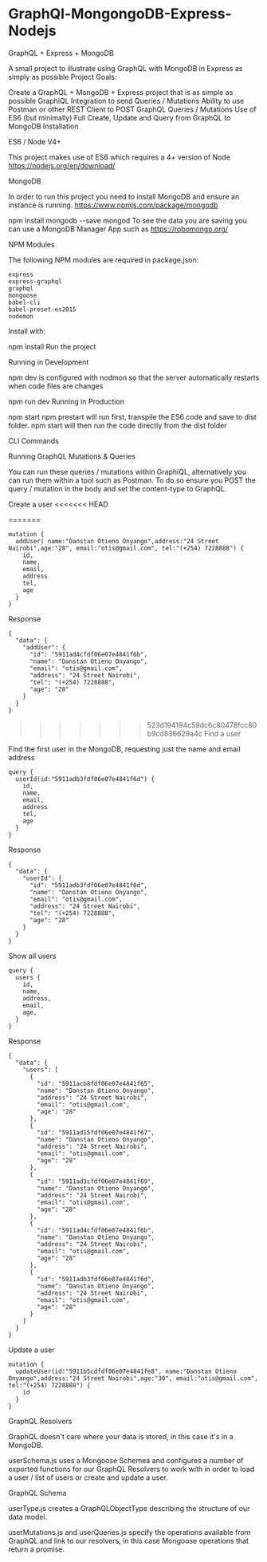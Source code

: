 # GraphQl-MongongoDB-Express-Nodejs
GraphQL + Express + MongoDB

A small project to illustrate using GraphQL with MongoDB in Express as simply as possible
Project Goals:

Create a GraphQL + MongoDB + Express project that is as simple as possible
GraphiQL Integration to send Queries / Mutations
Ability to use Postman or other REST Client to POST GraphQL Queries / Mutations
Use of ES6 (but minimally)
Full Create, Update and Query from GraphQL to MongoDB
Installation

ES6 / Node V4+

This project makes use of ES6 which requires a 4+ version of Node https://nodejs.org/en/download/

MongoDB

In order to run this project you need to install MongoDB and ensure an instance is running. https://www.npmjs.com/package/mongodb

npm install mongodb --save
mongod
To see the data you are saving you can use a MongoDB Manager App such as https://robomongo.org/

NPM Modules

The following NPM modules are required in package.json:
```
express
express-graphql
graphql
mongoose
babel-cli
babel-preset-es2015
nodemon
```
Install with:

npm install
Run the project

Running in Development

npm dev is configured with nodmon so that the server automatically restarts when code files are changes

npm run dev
Running in Production

npm start
npm prestart will run first, transpile the ES6 code and save to dist folder. npm start will then run the code directly from the dist folder

CLI Commands

Running GraphQL Mutations & Queries

You can run these queries / mutations within GraphiQL, alternatively you can run them within a tool such as Postman. To do so ensure you POST the query / mutation in the body and set the content-type to GraphQL.

Create a user
<<<<<<< HEAD


=======
```
mutation {
  addUser( name:"Danstan Otieno Onyango",address:"24 Street Nairobi",age:"28", email:"otis@gmail.com", tel:"(+254) 7228888") {
    id,
    name,
    email,
    address
    tel,
    age
  }
}
```
Response
```
{
  "data": {
    "addUser": {
      "id": "5911ad4cfdf06e07e4841f6b",
      "name": "Danstan Otieno Onyango",
      "email": "otis@gmail.com",
      "address": "24 Street Nairobi",
      "tel": "(+254) 7228888",
      "age": "28"
    }
  }
}
```
>>>>>>> 523d194194c59dc6c80478fcc80b9cd836629a4c
Find a user

Find the first user in the MongoDB, requesting just the name and email address
```
query {
  userId(id:"5911adb3fdf06e07e4841f6d") {
    id,
    name,
    email,
    address
    tel,
    age
  }
}
```
Response
```
{
  "data": {
    "userId": {
      "id": "5911adb3fdf06e07e4841f6d",
      "name": "Danstan Otieno Onyango",
      "email": "otis@gmail.com",
      "address": "24 Street Nairobi",
      "tel": "(+254) 7228888",
      "age": "28"
    }
  }
}
```
Show all users
```
query {
  users {
    id,
    name,
    address,
    email,
    age,
  }
}
```
Response
```
{
  "data": {
    "users": [
      {
        "id": "5911acb8fdf06e07e4841f65",
        "name": "Danstan Otieno Onyango",
        "address": "24 Street Nairobi",
        "email": "otis@gmail.com",
        "age": "28"
      },
      {
        "id": "5911ad15fdf06e07e4841f67",
        "name": "Danstan Otieno Onyango",
        "address": "24 Street Nairobi",
        "email": "otis@gmail.com",
        "age": "28"
      },
      {
        "id": "5911ad3cfdf06e07e4841f69",
        "name": "Danstan Otieno Onyango",
        "address": "24 Street Nairobi",
        "email": "otis@gmail.com",
        "age": "28"
      },
      {
        "id": "5911ad4cfdf06e07e4841f6b",
        "name": "Danstan Otieno Onyango",
        "address": "24 Street Nairobi",
        "email": "otis@gmail.com",
        "age": "28"
      },
      {
        "id": "5911adb3fdf06e07e4841f6d",
        "name": "Danstan Otieno Onyango",
        "address": "24 Street Nairobi",
        "email": "otis@gmail.com",
        "age": "28"
      }
    ]
  }
}
```
Update a user
```
mutation {
  updateUser(id:"5911b5cdfdf06e07e4841fe8", name:"Danstan Otieno Onyango",address:"24 Street Nairobi",age:"30", email:"otis@gmail.com", tel:"(+254) 7228888") {
    id
  }
}
```
GraphQL Resolvers

GraphQL doesn't care where your data is stored, in this case it's in a MongoDB.

userSchema.js uses a Mongoose Schemea and configures a number of exported functions for our GraphQL Resolvers to work with in order to load a user / list of users or create and update a user.

GraphQL Schema

userType.js creates a GraphQLObjectType describing the structure of our data model.

userMutations.js and userQueries.js specify the operations available from GraphQL and link to our resolvers, in this case Mongoose operations that return a promise.
